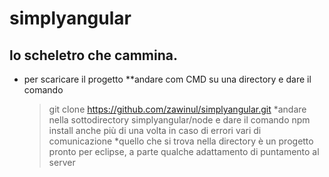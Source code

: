 # simplyangular
##  lo **scheletro** che cammina.

* per scaricare il progetto 
**andare com CMD su una directory e dare il comando 
    >git clone https://github.com/zawinul/simplyangular.git
 *andare nella sottodirectory simplyangular/node e dare il comando
    >npm install
    anche più di una volta in caso di errori vari di comunicazione
 *quello che si trova nella directory è un progetto pronto per eclipse, a parte qualche adattamento di puntamento al server




